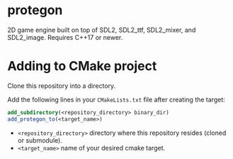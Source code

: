 # protegon

2D game engine built on top of SDL2, SDL2_ttf, SDL2_mixer, and SDL2_image. Requires C++17 or newer.

# Adding to CMake project

Clone this repository into a directory.

Add the following lines in your ```CMakeLists.txt``` file after creating the target:

```cmake
add_subdirectory(<repository_directory> binary_dir)
add_protegon_to(<target_name>)
```
- ```<repository_directory>``` directory where this repository resides (cloned or submodule).
- ```<target_name>``` name of your desired cmake target.
